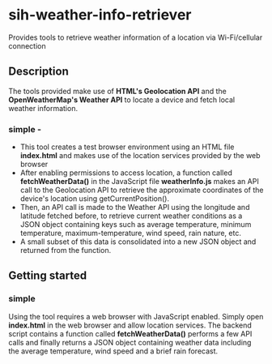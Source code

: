 # sih-weather-info-retriever
Provides tools to retrieve weather information of a location via Wi-Fi/cellular connection

## Description
The tools provided make use of **HTML's Geolocation API** and the **OpenWeatherMap's Weather API** to locate a device and fetch local weather information.
### simple - 
- This tool creates a test browser environment using an HTML file **index.html** and makes use of the location services provided by the web browser
- After enabling permissions to access location, a function called **fetchWeatherData()** in the JavaScript file **weatherInfo.js** makes an API call to the Geolocation API to retrieve the approximate coordinates of the device's location using getCurrentPosition().
- Then, an API call is made to the Weather API using the longitude and latitude fetched before, to retrieve current weather conditions as a JSON object containing keys such as average temperature, minimum temperature, maximum-temperature, wind speed, rain nature, etc.
- A small subset of this data is consolidated into a new JSON object and returned from the function.

## Getting started
### simple
Using the tool requires a web browser with JavaScript enabled. Simply open **index.html** in the web browser and allow location services. The backend script contains a function called **fetchWeatherData()** performs a few API calls and finally returns a JSON object containing weather data including the average temperature, wind speed and a brief rain forecast.
